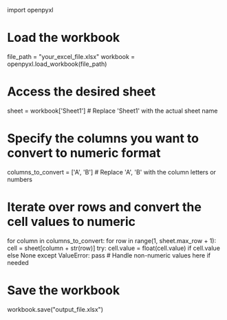 import openpyxl

# Load the workbook
file_path = "your_excel_file.xlsx"
workbook = openpyxl.load_workbook(file_path)

# Access the desired sheet
sheet = workbook['Sheet1']  # Replace 'Sheet1' with the actual sheet name

# Specify the columns you want to convert to numeric format
columns_to_convert = ['A', 'B']  # Replace 'A', 'B' with the column letters or numbers

# Iterate over rows and convert the cell values to numeric
for column in columns_to_convert:
    for row in range(1, sheet.max_row + 1):
        cell = sheet[column + str(row)]
        try:
            cell.value = float(cell.value) if cell.value else None
        except ValueError:
            pass  # Handle non-numeric values here if needed

# Save the workbook
workbook.save("output_file.xlsx")
